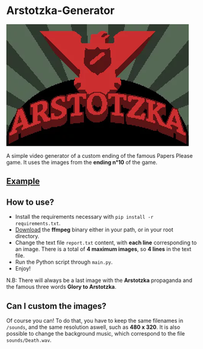# Arstotzka-Generator

![Glory to Arstotzka](imgs/4.png)

A simple video generator of a custom ending of the famous Papers Please game.
It uses the images from the **ending n°10** of the game.

## [Example](example.mp4)

## How to use?

- Install the requirements necessary with `pip install -r requirements.txt`.
- [Download](https://ffmpeg.org/download.html) the **ffmpeg** binary either in your path, or in your root directory.
- Change the text file `report.txt` content, with **each line** corresponding to an image. There is a total of **4 maximum images**, so **4 lines** in the text file.
- Run the Python script through `main.py`.
- Enjoy!

N.B: There will always be a last image with the **Arstotzka** propaganda and the famous three words **Glory to Arstotzka**.

## Can I custom the images?

Of course you can! To do that, you have to keep the same filenames in `/sounds`, and the same resolution aswell, such as **480 x 320**.
It is also possible to change the background music, which correspond to the file `sounds/Death.wav`.